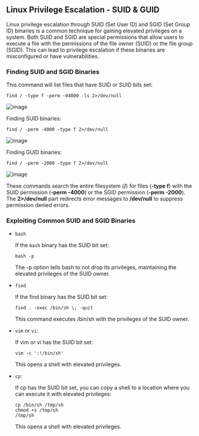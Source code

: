 ## Linux Privilege Escalation - SUID & GUID

Linux privilege escalation through SUID (Set User ID) and SGID (Set Group ID) binaries is a common technique for gaining elevated privileges on a system. Both SUID and SGID are special permissions that allow users to execute a file with the permissions of the file owner (SUID) or the file group (SGID). This can lead to privilege escalation if these binaries are misconfigured or have vulnerabilities.

### Finding SUID and SGID Binaries
This command will list files that have SUID or SUID bits set:

```find / -type f -perm -04000 -ls 2>/dev/null``` 

![image](https://github.com/ankit-c/CyberSec/assets/25206084/f45eeb46-b2e0-4155-b93f-652c8c936769)

Finding SUID binaries:

```find / -perm -4000 -type f 2>/dev/null```

![image](https://github.com/ankit-c/CyberSec/assets/25206084/a5bcb047-8690-4c99-9d35-c0daca78a57a)

Finding GUID binaries:

```find / -perm -2000 -type f 2>/dev/null```

![image](https://github.com/ankit-c/CyberSec/assets/25206084/b6d6078d-ca0d-4af8-9385-c6129d42ebd1)

These commands search the entire filesystem (**/**) for files (**-type f**) with the SUID permission (**-perm -4000**) or the SGID permission (**-perm -2000**). The **2>/dev/null** part redirects error messages to **/dev/null** to suppress permission denied errors.

### Exploiting Common SUID and SGID Binaries

- ```bash```
  
  If the ```bash``` binary has the SUID bit set:
  
    ```bash -p```

  The -p option tells bash to not drop its privileges, maintaining the elevated privileges of the SUID owner.

- ```find```

  If the find binary has the SUID bit set:

    ```find . -exec /bin/sh \; -quit```

  This command executes /bin/sh with the privileges of the SUID owner.

- ```vim``` or ```vi```:

  If vim or vi has the SUID bit set:
  
    ```vim -c ':!/bin/sh'```

  This opens a shell with elevated privileges.

- ```cp```:

  If cp has the SUID bit set, you can copy a shell to a location where you can execute it with elevated privileges:
  
    ```
    cp /bin/sh /tmp/sh
    chmod +s /tmp/sh
    /tmp/sh
    ```
  This opens a shell with elevated privileges.
